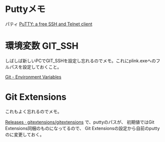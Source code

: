 # Puttyメモ

パティ [PuTTY: a free SSH and Telnet client](https://www.chiark.greenend.org.uk/~sgtatham/putty/)


# 環境変数 GIT_SSH

しばしば新しいPCでGIT_SSHを設定し忘れるのでメモ。これにplink.exeへのフルパスを設定しておくこと。

[Git - Environment Variables](https://git-scm.com/book/en/v2/Git-Internals-Environment-Variables)


# Git Extensions

これもよく忘れるのでメモ。

[Releases · gitextensions/gitextensions](https://github.com/gitextensions/gitextensions/releases)
で、puttyのパスが、
初期値ではGit Extensions同梱のものになってるので、
Git Extensionsの設定から自前のputtyのに変更しておく。
